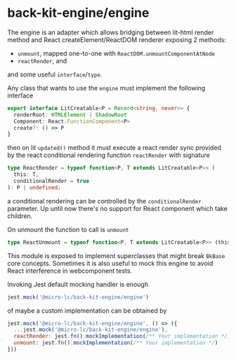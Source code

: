 # back-kit-engine/engine

The engine is an adapter which allows bridging between lit-html render method and React createElement/ReactDOM renderer
exposing 2 methods:

- `unmount`, mapped one-to-one with `ReactDOM.unmountComponentAtNode`
- `reactRender`, and

and some useful `interface`/`type`.

Any class that wants to use the `engine` must implement the following interface

```typescript
export interface LitCreatable<P = Record<string, never>> {
  renderRoot: HTMLElement | ShadowRoot
  Component: React.FunctionComponent<P>
  create?: () => P
}
```

then on lit `updated()` method it must execute a react render sync provided by the
react conditional rendering function `reactRender` with signature

```typescript
type ReactRender = typeof function<P, T extends LitCreatable<P>> (
  this: T,
  conditionalRender = true
): P | undefined;
```

a conditional rendering can be controlled by the `conditionalRender` parameter.
Up until now there's no support for React component which take children.

On unmount the function to call is `unmount`

```typescript
type ReactUnmount = typeof function<P, T extends LitCreatable<P>> (this: T): boolean;
```

This module is exposed to implement superclasses that might break `BkBase` core concepts.
Sometimes it is also useful to mock this engine to avoid React interference in webcomponent
tests.

Invoking Jest default mocking handler is enough

```javascript
jest.mock('@micro-lc/back-kit-engine/engine')
```

of maybe a custom implementation can be obtained by

```javascript
jest.mock('@micro-lc/back-kit-engine/engine', () => ({
  ...jest.mock('@micro-lc/back-kit-engine/engine'),
  reactRender: jest.fn().mockImplementation(/** Your implementation */),
  unmount: jest.fn().mockImplementation(/** Your implementation */)
}))
```
